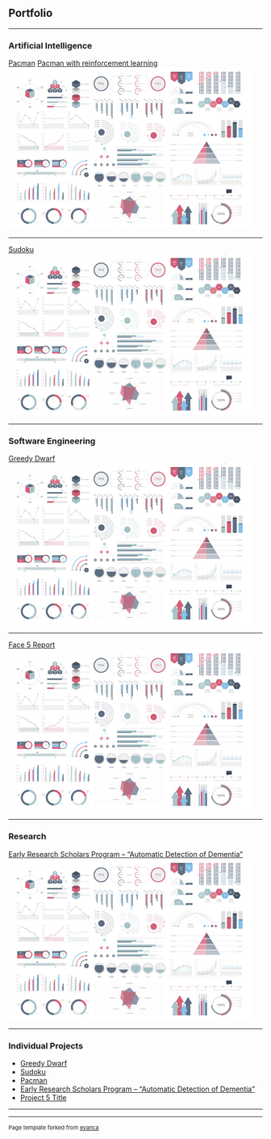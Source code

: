 ## Portfolio

---

### Artificial Intelligence 

[Pacman](https://github.com/frauiv/pacman)
[Pacman with reinforcement learning](https://github.com/frauiv/ReinforcementLearning)
<img src="images/dummy_thumbnail.jpg?raw=true"/>

---
[Sudoku](https://github.com/frauiv/sudoku)
<img src="images/dummy_thumbnail.jpg?raw=true"/>

---

### Software Engineering

[Greedy Dwarf](/sample_page)
<img src="images/dummy_thumbnail.jpg?raw=true"/>

---

[Face 5 Report](https://github.com/frauiv/Face5)
<img src="images/dummy_thumbnail.jpg?raw=true"/>

---

### Research

[Early Research Scholars Program – “Automatic Detection of Dementia”](https://github.com/frauiv/AutomaticDetectionOfDementiaResearch)
<img src="images/dummy_thumbnail.jpg?raw=true"/>

---

### Individual Projects

- [Greedy Dwarf](http://example.com/)
- [Sudoku](http://example.com/)
- [Pacman](https://github.com/frauiv/pacman)
- [Early Research Scholars Program – “Automatic Detection of Dementia”](http://example.com/)
- [Project 5 Title](http://example.com/)

---




---
<p style="font-size:11px">Page template forked from <a href="https://github.com/evanca/quick-portfolio">evanca</a></p>
<!-- Remove above link if you don't want to attibute -->
